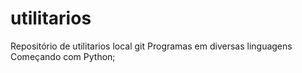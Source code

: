 # utilitarios
Repositório de utilitarios local git 
Programas em diversas linguagens
Começando com Python;
